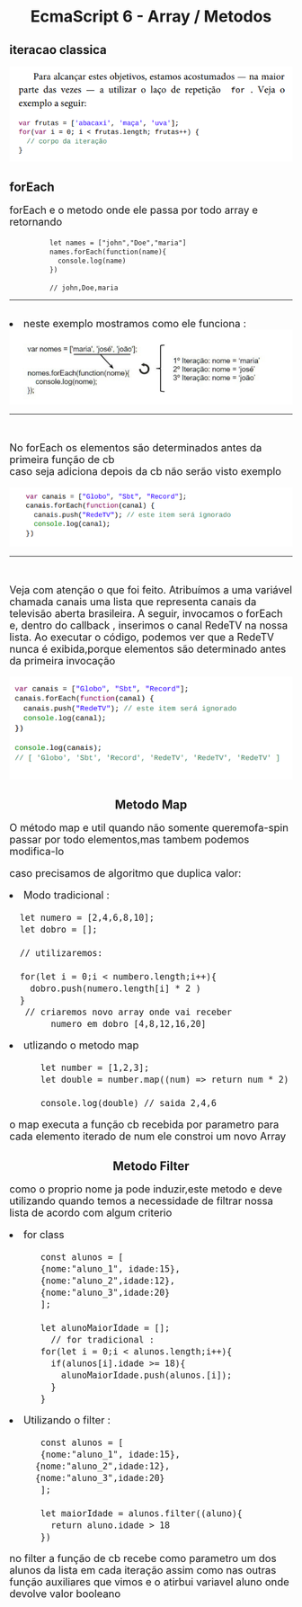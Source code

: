 <h1 align="center"> EcmaScript 6 - Array / Metodos </h1>


<h2>iteracao classica</h2>

<img src="./img/iteracaoClassica.png" alt="iteração tradicional">

<h2> forEach </h2>

<p  style="font-size:18px;">forEach e o metodo onde ele passa por todo array
e retornando </p>

              let names = ["john","Doe","maria"]
              names.forEach(function(name){
                console.log(name)
              })

              // john,Doe,maria
    
<hr>        
<br>
<li  style="font-size:18px">
  neste exemplo mostramos como ele funciona :
</li>

<img src="./img/forEachLoop.png" alt="loopForeach">
<hr>
<br>
<p style="font-size:18px;">No forEach os elementos são determinados antes da 
  primeira função de cb <br>
caso seja adiciona depois da cb não serão visto exemplo</p>

<img src="./img/forEach_1.png" alt="each_1">
<hr>
<br>
<p style="font-size:18px;">Veja	 com	 atenção	 o	 que	 foi	 feito.	 Atribuímos	 a	 uma	 variável
  chamada	 	canais		 uma	 lista	 que	 representa	 canais	 da	 televisão
  aberta	 brasileira.	 A	 seguir,	 invocamos	 o	 	forEach		 e,	 dentro	 do
    callback	,	inserimos	o	canal		RedeTV		na	nossa	lista.	Ao	executar	o
  código,	podemos	ver	que	a		RedeTV		nunca	é	exibida,porque elementos são 
  determinado antes da primeira invocação
  </p>

  <img src="./img/forEach_2.png" alt="each_2">


  <h2 align="center"> Metodo Map </h2>

  <p style="font-size:18px;">
  O método map e util quando não somente queremofa-spin
  passar por todo elementos,mas tambem podemos modifica-lo
</p>
<p style="font-size:18px;">
    caso precisamos de algoritmo que duplica valor:
</p>

<div style="font-size:18px;">
<li >Modo tradicional :</li>


      let numero = [2,4,6,8,10];
      let dobro = [];
       
      // utilizaremos:

      for(let i = 0;i < numbero.length;i++){
        dobro.push(numero.length[i] * 2 )
      }
       // criaremos novo array onde vai receber 
            numero em dobro [4,8,12,16,20]

<li>utlizando o metodo map </li>

          let number = [1,2,3];
          let double = number.map((num) => return num * 2)

          console.log(double) // saida 2,4,6

<p style="font-size:18px;"> 
    o map executa a função cb recebida por parametro
    para cada elemento iterado de num ele constroi um novo Array
</p>
</div>

<h2 align="center"> Metodo Filter</h2>
<p style="font-size:18px">
    como o proprio nome ja pode induzir,este metodo e deve 
    utilizando quando temos a necessidade de filtrar nossa lista 
    de acordo com algum criterio
</p>

<li style="font-size:18px">  for class 


          const alunos = [
          {nome:"aluno_1", idade:15},
          {nome:"aluno_2",idade:12},
          {nome:"aluno_3",idade:20}
          ];

          let alunoMaiorIdade = [];
            // for tradicional :
          for(let i = 0;i < alunos.length;i++){
            if(alunos[i].idade >= 18){
              alunoMaiorIdade.push(alunos.[i]);
            }
          }

<li  style="font-size:18px"> Utilizando o filter :

          const alunos = [
          {nome:"aluno_1", idade:15},
         {nome:"aluno_2",idade:12},
         {nome:"aluno_3",idade:20}
          ];

          let maiorIdade = alunos.filter((aluno){
            return aluno.idade > 18
          })

<p  style="font-size:18px"> no filter a função de cb recebe como parametro um 
  dos alunos da lista em cada iteração 
assim como nas outras função auxiliares que vimos 
e o atirbui variavel aluno onde devolve valor booleano </p>          